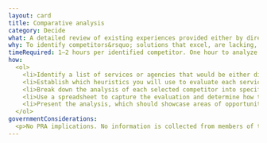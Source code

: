 ```yaml
---
layout: card
title: Comparative analysis
category: Decide
what: A detailed review of existing experiences provided either by direct competitors or by related agencies or services.
why: To identify competitors&rsquo; solutions that excel, are lacking, or are missing critical design elements. Comparative analysis can give new solutions a competitive edge by identifying areas of opportunity, gaps in experience offerings, and potential design patterns to adopt or avoid.
timeRequired: 1–2 hours per identified competitor. One hour to analyze each competitor. 4–8 hours total to generate a report.
how:
  <ol>
    <li>Identify a list of services or agencies that would be either direct or related competitors to the service or client agency. Pare the list down to four or five.</li>
    <li>Establish which heuristics you will use to evaluate each service or agency offering.</li>
    <li>Break down the analysis of each selected competitor into specific focal areas for evaluation. For example, how relevant are search results?</li>
    <li>Use a spreadsheet to capture the evaluation and determine how the targeted services and agencies perform based on the identified heuristics.</li>
    <li>Present the analysis, which should showcase areas of opportunities that you can take advantage of and design patterns you might adopt or avoid.</li>  
  </ol>
governmentConsiderations: 
  <p>No PRA implications. No information is collected from members of the public.</p>
---
```

